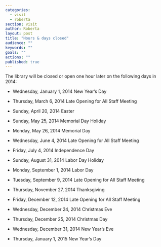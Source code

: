 ```yaml
---
categories: 
  - visit
  - roberta
section: visit
author: Roberta
layout: post
title: "Hours & days closed"
audience: ""
keywords: ""
goals: ""
actions: ""
published: true
---
```


The library will be closed or open one hour later on the following days in 2014:

- Wednesday, January 1, 2014 New Year’s Day
     
- Thursday, March 6, 2014 Late Opening for All Staff Meeting
      
-  Sunday, April 20, 2014 Easter
     
- Sunday, May 25, 2014 Memorial Day Holiday
      
- Monday, May 26, 2014 Memorial Day
      
-  Wednesday, June 4, 2014 Late Opening for All Staff Meeting
     
-  Friday, July 4, 2014 Independence Day
     
-  Sunday, August 31, 2014 Labor Day Holiday
     
 -  Monday, September 1, 2014 Labor Day
     
 -  Tuesday, September 9, 2014 Late Opening for All Staff Meeting
     
-  Thursday, November 27, 2014 Thanksgiving
     
-  Friday, December 12, 2014 Late Opening for All Staff Meeting
     
 -  Wednesday, December 24, 2014 Christmas Eve
     
-  Thursday, December 25, 2014 Christmas Day
     
-  Wednesday, December 31, 2014 New Year’s Eve
     
-  Thursday, January 1, 2015 New Year’s Day
     

